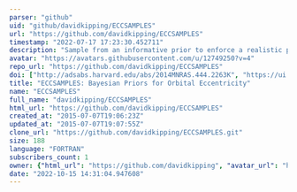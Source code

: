 ```yaml
---
parser: "github"
uid: "github/davidkipping/ECCSAMPLES"
url: "https://github.com/davidkipping/ECCSAMPLES"
timestamp: "2022-07-17 17:23:30.452711"
description: "Sample from an informative prior to enforce a realistic prior on parameters such as the orbital eccentricity of an extrasolar planet. This is done by evaluating the inverse cumulative density function of the prior distribution."
avatar: "https://avatars.githubusercontent.com/u/12749250?v=4"
repo_url: "https://github.com/davidkipping/ECCSAMPLES"
doi: ["http://adsabs.harvard.edu/abs/2014MNRAS.444.2263K", "https://ui.adsabs.harvard.edu/abs/2014ascl.soft11017K/abstract"]
title: "ECCSAMPLES: Bayesian Priors for Orbital Eccentricity"
name: "ECCSAMPLES"
full_name: "davidkipping/ECCSAMPLES"
html_url: "https://github.com/davidkipping/ECCSAMPLES"
created_at: "2015-07-07T19:06:23Z"
updated_at: "2015-07-07T19:07:55Z"
clone_url: "https://github.com/davidkipping/ECCSAMPLES.git"
size: 188
language: "FORTRAN"
subscribers_count: 1
owner: {"html_url": "https://github.com/davidkipping", "avatar_url": "https://avatars.githubusercontent.com/u/12749250?v=4", "login": "davidkipping", "type": "User"}
date: "2022-10-15 14:31:04.947608"
---
```

